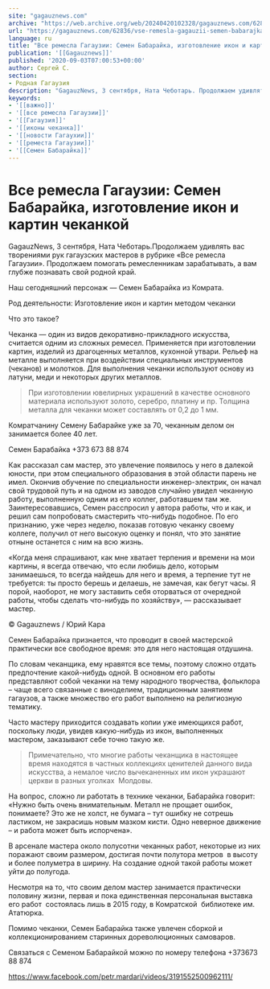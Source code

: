 ```yaml
---
site: "gagauznews.com"
archive: "https://web.archive.org/web/20240420102328/gagauznews.com/62836/vse-remesla-gagauzii-semen-babarajka-izgotovlenie-ikon-i-kartin-chekankoj.html"
url: "https://gagauznews.com/62836/vse-remesla-gagauzii-semen-babarajka-izgotovlenie-ikon-i-kartin-chekankoj.html"
language: ru
title: "Все ремесла Гагаузии: Семен Бабарайка, изготовление икон и картин чеканкой"
publication: '[[Gagauznews]]'
published: '2020-09-03T07:00:53+00:00'
author: Сергей С.
section:
- Родная Гагаузия
description: "GagauzNews, 3 сентября, Ната Чеботарь. Продолжаем удивлять вас творениями рук гагаузских мастеров в рубрике «Все ремесла Гагаузии». Продолжаем помогать ремесленникам зарабатывать, а вам глубже познавать свой родной край. Наш сегодняшний персонаж — Семен Бабарайка из Комрата. Род деятельности: Изготовление икон и картин методом чеканки Что это такое? Чеканка — один из видов декоративно-прикладного искусства, считается одним из сложных ремесел. Применяется при изготовлении картин, изделий из драгоценных металлов, кухонной утвари. Рельеф на металле выполняется при воздействии специальных инструментов (чеканов) и молотков. Для выполнения чеканки используют основу из латуни, меди и некоторых других металлов. При изготовлении ювелирных украшений в качестве основного материала […]"
keywords:
- '[[важно]]'
- '[[все ремесла Гагаузии]]'
- '[[Гагаузия]]'
- '[[иконы чеканка]]'
- '[[новости Гагаухии]]'
- '[[реместа Гагаузии]]'
- '[[Семен Бабарайка]]'
---
```


# Все ремесла Гагаузии: Семен Бабарайка, изготовление икон и картин чеканкой

GagauzNews, 3 сентября, Ната Чеботарь.Продолжаем удивлять вас творениями рук гагаузских мастеров в рубрике «Все ремесла Гагаузии». Продолжаем помогать ремесленникам зарабатывать, а вам глубже познавать свой родной край.

Наш сегодняшний персонаж — Семен Бабарайка из Комрата.

Род деятельности: Изготовление икон и картин методом чеканки

Что это такое?

Чеканка — один из видов декоративно-прикладного искусства, считается одним из сложных ремесел. Применяется при изготовлении картин, изделий из драгоценных металлов, кухонной утвари. Рельеф на металле выполняется при воздействии специальных инструментов (чеканов) и молотков. Для выполнения чеканки используют основу из латуни, меди и некоторых других металлов.

> При изготовлении ювелирных украшений в качестве основного материала используют золото, серебро, платину и пр. Толщина металла для чеканки может составлять от 0,2 до 1 мм.

Комратчанину Семену Бабарайке уже за 70, чеканным делом он занимается более 40 лет.

Семен Барабайка +373 673 88 874

Как рассказал сам мастер, это увлечение появилось у него в далекой юности, при этом специального образования в этой области парень не имел. Окончив обучение по специальности инженер-электрик, он начал свой трудовой путь и на одном из заводов случайно увидел чеканную работу, выполненную одним из его коллег, работавшем там же. Заинтересовавшись, Семен расспросил у автора работы, что и как, и решил сам попробовать смастерить что-нибудь подобное. По его признанию, уже через неделю, показав готовую чеканку своему коллеге, получил от него высокую оценку и понял, что это занятие отныне останется с ним на всю жизнь.

«Когда меня спрашивают, как мне хватает терпения и времени на мои картины, я всегда отвечаю, что если любишь дело, которым занимаешься, то всегда найдешь для него и время, а терпение тут не требуется: ты просто берешь и делаешь, не замечая, как бегут часы. Я порой, наоборот, не могу заставить себя оторваться от очередной работы, чтобы сделать что-нибудь по хозяйству», — рассказывает мастер.

© Gagauznews / Юрий Кара

Семен Бабарайка признается, что проводит в своей мастерской практически все свободное время: это для него настоящая отдушина.

По словам чеканщика, ему нравятся все темы, поэтому сложно отдать предпочтение какой-нибудь одной. В основном его работы представляют собой чеканки на тему народного творчества, фольклора – чаще всего связанные с виноделием, традиционным занятием гагаузов, а также множество его работ выполнено на религиозную тематику.

Часто мастеру приходится создавать копии уже имеющихся работ, поскольку люди, увидев какую-нибудь из икон, выполненных мастером, заказывают себе точно такую же.

> Примечательно, что многие работы чеканщика в настоящее время находятся в частных коллекциях ценителей данного вида искусства, а немалое число вычеканенных им икон украшают церкви в разных уголках  Молдовы.

На вопрос, сложно ли работать в технике чеканки, Бабарайка говорит: «Нужно быть очень внимательным. Металл не прощает ошибок, понимаете? Это же не холст, не бумага – тут ошибку не сотрешь ластиком, не закрасишь новым мазком кисти. Одно неверное движение – и работа может быть испорчена».

В арсенале мастера около полусотни чеканных работ, некоторые из них поражают своим размером, достигая почти полутора метров  в высоту и более полуметра в ширину. На создание одной такой работы может уйти до полугода.

Несмотря на то, что своим делом мастер занимается практически половину жизни, первая и пока единственная персональная выставка его работ  состоялась лишь в 2015 году, в Комратской  библиотеке им. Ататюрка.

Помимо чеканки, Семен Бабарайка также увлечен сборкой и коллекционированием старинных дореволюционных самоваров.

Связаться с Семеном Бабарайкой можно по номеру телефона +373673 88 874

https://www.facebook.com/petr.mardari/videos/3191552500962111/